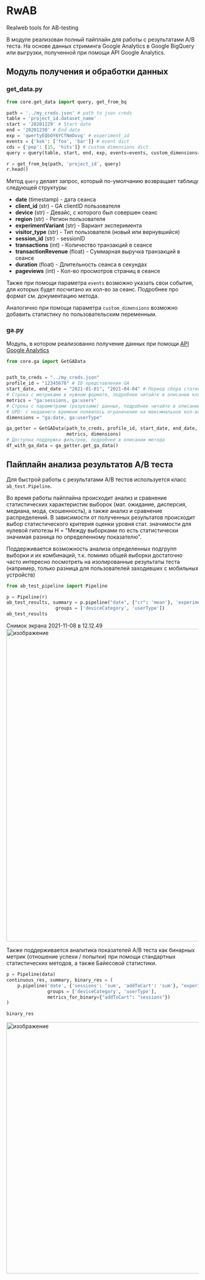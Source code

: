 # RwAB
Realweb tools for AB-testing

В модуле реализован полный пайплайн для работы с результатами A/B теста. На 
основе данных стриминга Google Analytics в Google BigQuery или выгрузки, полученной
при помощи API Google Analytics.

## Модуль получения и обработки данных
### get_data.py
```python
from core.get_data import query, get_from_bq

path = '../my_creds.json' # path to json creds 
table = 'project_id.dataset_name'
start = '20201229' # Start date
end = '20201230' # End date
exp = 'qwertyEQbOY6YCfNmOvvg' # experiment_id
events = {'kek': ['foo', 'bar']} # event dict
cds = {'pep': [15, 'hits']} # custom dimensions dict
query = query(table, start, end, exp, events=events, custom_dimensions=cds)

r = get_from_bq(path, 'project_id', query)
r.head()
```
Метод `query` делает запрос, который по-умолчанию возвращает таблицу следующей 
структуры:
- **date** (timestamp) - дата сеанса
- **client_id** (str) - GA clientID пользователя
- **device** (str) - Девайс, с которого был совершен сеанс
- **region** (str) - Регион пользователя
- **experimentVariant** (str) - Вариант эксперимента
- **visitor_type** (str) - Тип пользователя (новый или вернувшийся)
- **session_id** (str) - sessionID
- **transactions** (int) - Количество транзакций в сеансе
- **transactionRevenue** (float) - Суммарная выручка транзакций в сеансе
- **duration** (float) - Длительность сеанса в секундах
- **pageviews** (int) - Кол-во просмотров страниц в сеансе

Также при помощи параметра `events` возможно указать свои события,
для которых будет посчитано их кол-во за сеанс. Подробнее про формат см. 
документацию метода.

Аналогично при помощи параметра `custom_dimensions` возможно добавить статистику
по пользовательским переменным.

### ga.py
Модуль, в котором реализованно получение данных при помощи [API Google Analytics](https://developers.google.com/analytics/devguides/reporting/core/v3/reference?hl=en)
```python
from core.ga import GetGAData


path_to_creds = "../my_creds.json"
profile_id = "12345678" # ID представления GA
start_date, end_date = "2021-01-01", "2021-04-04" # Период сбора статистики
# Строка с метриками в нужном формате, подробнее читайте в описании класса
metrics = "ga:sessions, ga:users"
# Строка с параметрами (разрезами) данных, подробнее читайте в описании класса
# UPD: с недавнего времени появилось ограничение на максимальное кол-во параметров = 5 
dimensions = "ga:date, ga:userType"

ga_getter = GetGAData(path_to_creds, profile_id, start_date, end_date,
                      metrics, dimensions)
# Доступна поддержка фильтров, подробнее в описании метода
df_with_ga_data = ga_getter.get_ga_data()
```

## Пайплайн анализа результатов A/B теста
Для быстрой работы с результатами A/B тестов используется класс `ab_test.Pipeline`.

Во время работы пайплайна происходит анализ и сравнение 
статистических характеристик выборок (мат. ожидание, дисперсия, медиана, мода,
скошенность), а также анализ и сравнение распределений. В зависимости от полученных 
результатов происходит выбор статистического критерия оценки уровня стат. значимости
для нулевой гипотезы H = "Между выборками по есть статистически значимая 
разница по определенному показателю".

Поддерживается возможность анализа определенных подгрупп выборки и их комбинаций, 
т.к. помимо общей выборки достаточно часто интересно посмотреть на изолированные 
результаты теста (например, только разница для пользователей заходивших с мобильных
устройств)

```python
from ab_test_pipeline import Pipeline

p = Pipeline(r)
ab_test_results, summary = p.pipeline("date", {"cr": 'mean'}, 'experimentVariant', 
                  groups = ['deviceCategory', 'userType'])
ab_test_results
```
Снимок экрана 2021-11-08 в 12.12.49<img width="817" alt="изображение" src="https://user-images.githubusercontent.com/60659176/140715576-3df16a9e-a624-4e7b-8629-0c3a0dc74fb8.png">

Также поддерживается аналитика показателей A/B теста как бинарных метрик 
(отношение успехи / попытки) при помощи стандартных статистических методов, а также Байесовой статистики.
```python
p = Pipeline(data)
continuous_res, summary, binary_res = (
    p.pipeline('date', {'sessions': 'sum', 'addToCart': 'sum'}, "experimentVariant", 
               groups = ['deviceCategory', 'userType'], 
               metrics_for_binary={"addToCart": "sessions"})
)

binary_res
```
<img width="657" alt="изображение" src="https://user-images.githubusercontent.com/60659176/140715629-8cd43534-fe1f-401f-a333-ff11c6e501f9.png">


[comment]: <> (Больше примеров можно найти в [этом ноутбуке]&#40;https://colab.research.google.com/drive/1wFDoR-4F3lxXb8bO3SOcXlUO3w1yGvWM?usp=sharing&#41;)
